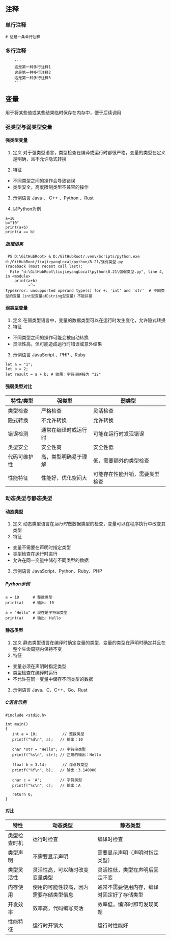 ## 注释
### 单行注释
   ``` 
   # 这是一条单行注释 
   ```

### 多行注释
```
    '''
    这是第一种多行注释1
    这是第一种多行注释2
    这是第一种多行注释3
    ''' 
```

## 变量
用于将某些值或某些结果临时保存在内存中，便于后续调用
### 强类型与弱类型变量
#### 强类型变量
1.  定义
对于强类型语言，类型检查在编译或运行时都很严格，变量的类型在定义是明确，且不允许隐式转换

2. 特征
- 不同类型之间的操作会导致错误
- 类型安全，高度限制类型不兼容的操作

3. 示例语言
Java 、 C++ 、Python 、Rust

4. 以Python为例
```
a=10
b="10"
print(a+b)
print(a == b)
```
##### 报错结果
```
 PS D:\GitHubRoot> & D:/GitHubRoot/.venv/Scripts/python.exe d:/GitHubRoot/liujieyangLocal/python/8.21/强弱类型.py
Traceback (most recent call last):
  File "d:\GitHubRoot\liujieyangLocal\python\8.21\强弱类型.py", line 4, in <module>
    print(a+b)
          ~^~
TypeError: unsupported operand type(s) for +: 'int' and 'str'  # 不同类型的变量（int型变量a和string型变量）不能拼接
```

#### 弱类型变量
1. 定义
在弱类型语言中，变量的数据类型可以在运行时发生变化，允许隐式转换
2. 特征
- 不同类型之间的操作可能会被自动转换
- 灵活性高，但可能造成运行时错误或意外结果

3. 示例语言
JavaScript 、PHP 、Ruby

```
let a = "1";
let b = 2;
let result = a + b; # 结果：字符串拼接为 "12"
```

#### 强弱类型对比
特性/类型|强类型|弱类型
---|---|---
类型检查|严格检查|灵活检查
隐式转换|不允许转换|允许转换
错误检测|通常在编译时或运行时|可能在运行时发现错误
类型安全|安全性高|安全性低
代码可维护性|高，类型明确易于理解|低，需要额外的类型检查
性能特征|性能好，优化空间大|可能存在性能开销，需要类型检查

### 动态类型与静态类型
#### 动态类型
1. 定义
动态类型语言在*运行时*做数据类型的检查，变量可以在程序执行中改变其类型
2. 特征
- 变量不需要在声明时指定类型
- 类型检查在运行时进行
- 允许在同一变量中储存不同类型的数据
3. 示例语言
JavaScript、Python、Ruby、PHP
##### Python示例
```
a = 10      # 整数类型
print(a)    # 输出: 10

a = "Hello" # 现在是字符串类型
print(a)    # 输出: Hello
```
#### 静态类型
 1. 定义
 静态类型语言在编译时确定变量的类型，变量的类型在声明时确定并且在整个生命周期内保持不变
 2. 特征
 - 变量必须在声明时指定类型
 - 类型检查在编译时运行
 - 不允许在同一变量中储存不同类型的数据
 3. 示例语言
 Java、C、C++、Go、Rust

##### C语言示例
 ```
#include <stdio.h>

int main()
{
    int a = 10;           // 整数类型
    printf("%d\n", a);   // 输出：10

    char *str = "Hello"; // 字符串类型
    printf("%s\n", str); // 正确的输出：Hello

    float b = 3.14;       // 浮点数类型
    printf("%f\n", b);   // 输出：3.140000

    char c = 'A';        // 字符类型
    printf("%c\n", c);   // 输出：A

    return 0;
}
 ```

#### 对比
特性|动态类型|静态类型
--- |---|---
类型检查时机|运行时检查|编译时检查
类型声明|不需要显示声明|需要显示声明（声明时指定类型）
类型灵活性|灵活性高，可以随时改变变量类型|灵活性低，类型在声明后固定不变
内存使用|使用的可能性较高，因为需要存储类型信息|通常不需要使用内存，编译时固定好了存储类型
开发效率|效率高，代码编写灵活|效率低，编译时即可发现问题
性能特征|运行时开销大|运行时性能好
